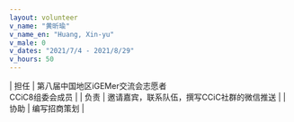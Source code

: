 ```yaml
---
layout: volunteer
v_name: "黄昕瑜"
v_name_en: "Huang, Xin-yu"
v_male: 0
v_dates: "2021/7/4 - 2021/8/29"
v_hours: 50
---
```



| 担任 | 第八届中国地区iGEMer交流会志愿者<br/>CCiC8组委会成员 |
| 负责 | 邀请嘉宾，联系队伍，撰写CCiC社群的微信推送 |
| 协助 | 编写招商策划 |